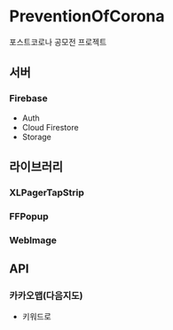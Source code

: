 # PreventionOfCorona
포스트코로나 공모전 프로젝트

## 서버
### Firebase
- Auth
- Cloud Firestore
- Storage

## 라이브러리
### XLPagerTapStrip

### FFPopup

### WebImage

## API
### 카카오맵(다음지도)
- 키워드로 
